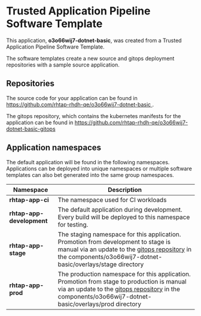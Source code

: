 # Trusted Application Pipeline Software Template

This application, **o3o66wij7-dotnet-basic**, was created from a Trusted Application Pipeline Software Template.

The software templates create a new source and gitops deployment repositories with a sample source application. 

## Repositories

The source code for your application can be found in [https://github.com/rhtap-rhdh-qe/o3o66wij7-dotnet-basic ](https://github.com/rhtap-rhdh-qe/o3o66wij7-dotnet-basic ).
 
The gitops repository, which contains the kubernetes manifests for the application can be found in 
[https://github.com/rhtap-rhdh-qe/o3o66wij7-dotnet-basic-gitops ](https://github.com/rhtap-rhdh-qe/o3o66wij7-dotnet-basic-gitops ) 

## Application namespaces 

The default application will be found in the following namespaces. Applications can be deployed into unique namespaces or multiple software templates can also bet generated into the same group namespaces.  

|  Namespace   |  Description   |  
| -------- | -------- |
| **rhtap-app-ci** | The namespace used for CI workloads |
| **rhtap-app-development** | The default application during development. Every build will be deployed to this namespace for testing. |
| **rhtap-app-stage** | The staging namespace for this application. Promotion from development to stage is manual via an update to the [gitops repository](https://github.com/rhtap-rhdh-qe/o3o66wij7-dotnet-basic-gitops ) in the components/o3o66wij7-dotnet-basic/overlays/stage directory |
| **rhtap-app-prod** | The production namespace for this application. Promotion from stage to production is manual via an update to the [gitops repository](https://github.com/rhtap-rhdh-qe/o3o66wij7-dotnet-basic-gitops ) in the components/o3o66wij7-dotnet-basic/overlays/prod directory |